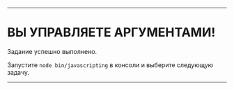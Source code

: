 ---

# ВЫ УПРАВЛЯЕТЕ АРГУМЕНТАМИ!

Задание успешно выполнено.

Запустите `node bin/javascripting` в консоли и выберите следующую задачу.

---